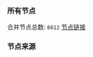 ### 所有节点
合并节点总数: `6612`
[节点链接](https://github.com/rzhy1/33/raw/master/sub/sub_merge_base64.txt)

### 节点来源
